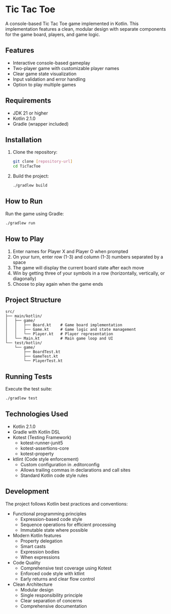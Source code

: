 # Tic Tac Toe

A console-based Tic Tac Toe game implemented in Kotlin. This implementation features a clean, modular design with separate components for the game board, players, and game logic.

## Features

- Interactive console-based gameplay
- Two-player game with customizable player names
- Clear game state visualization
- Input validation and error handling
- Option to play multiple games

## Requirements

- JDK 21 or higher
- Kotlin 2.1.0
- Gradle (wrapper included)

## Installation

1. Clone the repository:
   ```bash
   git clone [repository-url]
   cd TicTacToe
   ```

2. Build the project:
   ```bash
   ./gradlew build
   ```

## How to Run

Run the game using Gradle:
```bash
./gradlew run
```

## How to Play

1. Enter names for Player X and Player O when prompted
2. On your turn, enter row (1-3) and column (1-3) numbers separated by a space
3. The game will display the current board state after each move
4. Win by getting three of your symbols in a row (horizontally, vertically, or diagonally)
5. Choose to play again when the game ends

## Project Structure

```
src/
├── main/kotlin/
│   ├── game/
│   │   ├── Board.kt    # Game board implementation
│   │   ├── Game.kt     # Game logic and state management
│   │   └── Player.kt   # Player representation
│   └── Main.kt         # Main game loop and UI
└── test/kotlin/
    └── game/
        ├── BoardTest.kt
        ├── GameTest.kt
        └── PlayerTest.kt
```

## Running Tests

Execute the test suite:
```bash
./gradlew test
```

## Technologies Used

- Kotlin 2.1.0
- Gradle with Kotlin DSL
- Kotest (Testing Framework)
  - kotest-runner-junit5
  - kotest-assertions-core
  - kotest-property
- ktlint (Code style enforcement)
  - Custom configuration in .editorconfig
  - Allows trailing commas in declarations and call sites
  - Standard Kotlin code style rules

## Development

The project follows Kotlin best practices and conventions:
- Functional programming principles
  - Expression-based code style
  - Sequence operations for efficient processing
  - Immutable state where possible
- Modern Kotlin features
  - Property delegation
  - Smart casts
  - Expression bodies
  - When expressions
- Code Quality
  - Comprehensive test coverage using Kotest
  - Enforced code style with ktlint
  - Early returns and clear flow control
- Clean Architecture
  - Modular design
  - Single responsibility principle
  - Clear separation of concerns
  - Comprehensive documentation
